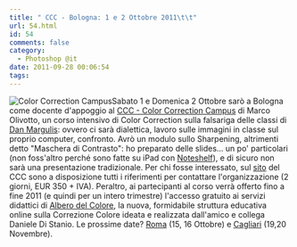 ```yaml
---
title: " CCC - Bologna: 1 e 2 Ottobre 2011\t\t"
url: 54.html
id: 54
comments: false
category:
  - Photoshop @it
date: 2011-09-28 00:06:54
tags:
---
```


![Color Correction Campus](http://localhost:8888/wp-content/uploads/2011/09/ccc.jpg)Sabato 1 e Domenica 2 Ottobre sarò a Bologna come docente d'appoggio al [CCC - Color Correction Campus](http://www.colorcorrectioncampus.com/?page_id=149 "Color Correction Campus - Bologna") di Marco Olivotto, un corso intensivo di Color Correction sulla falsariga delle classi di [Dan Margulis](http://www.danmargulis.it "Sito ufficiale italiano di Dan Margulis"): ovvero ci sarà dialettica, lavoro sulle immagini in classe sul proprio computer, confronto. Avrò un modulo sullo Sharpening, altrimenti detto "Maschera di Contrasto": ho preparato delle slides... un po' particolari (non foss'altro perché sono fatte su iPad con [Noteshelf](http://www.fluidtouch.biz/noteshelf/ "Noteshelf per iPad")), e di sicuro non sarà una presentazione tradizionale. Per chi fosse interessato, sul [sito](http://www.colorcorrectioncampus.com "CCC - Color Correction Campus") del CCC sono a disposizione tutti i riferimenti per contattare l'organizzazione (2 giorni, EUR 350 + IVA). Peraltro, ai partecipanti al corso verrà offerto fino a fine 2011 (e quindi per un intero trimestre) l'accesso gratuito ai servizi didattici di [Albero del Colore](http://www.alberodelcolore.com/ "Albero del Colore, di Daniele Di Stanio"), la nuova, formidabile struttura educativa online sulla Correzione Colore ideata e realizzata dall'amico e collega Daniele Di Stanio. Le prossime date? [Roma](http://www.colorcorrectioncampus.com/?page_id=157 "CCC - Roma") (15, 16 Ottobre) e [Cagliari](http://www.colorcorrectioncampus.com/?page_id=246 "CCC - Cagliari") (19,20 Novembre).